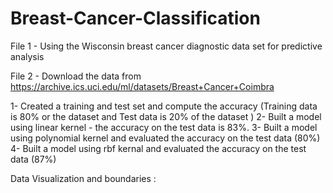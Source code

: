 # Breast-Cancer-Classification

File 1 - Using the Wisconsin breast cancer diagnostic data set for predictive analysis


File 2 - Download the data from  https://archive.ics.uci.edu/ml/datasets/Breast+Cancer+Coimbra


1- Created a training and test set and compute the accuracy (Training data is 80%
or the dataset and Test data is 20% of the dataset )
2- Built a model using linear kernel - the accuracy on the test data is 83%.
3- Built a model using polynomial kernel and evaluated the accuracy on the test
data (80%)
4- Built a model using rbf kernal and evaluated the accuracy on the test data (87%)


Data Visualization and boundaries :




